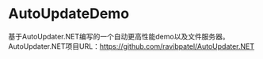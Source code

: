 # AutoUpdateDemo
基于AutoUpdater.NET编写的一个自动更高性能demo以及文件服务器。AutoUpdater.NET项目URL：https://github.com/ravibpatel/AutoUpdater.NET

